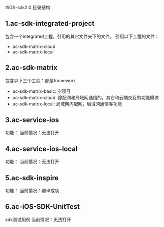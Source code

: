 #iOS-sdk2.0  目录结构
## 1.ac-sdk-integrated-project
包含一个integrated工程，引用的其它文件夹下的文件。
引用以下工程的文件：

-	ac-sdk-matrix-cloud
-  ac-sdk-matrix-local

## 2.ac-sdk-matrix
包含以下三个工程：都是framework

-	ac-sdk-matrix-basic: 空项目
-  ac-sdk-matrix-cloud: 除配网和局域网通信的，其它和云端交互的功能模块
-  ac-sdk-matrix-local: 局域网内配网，局域网通信等功能

## 3.ac-service-ios
功能：
当前情况：无法打开

## 4.ac-service-ios-local
功能：
当前情况：无法打开

## 5.ac-sdk-inspire
功能：
当前情况：编译成功

## 6.ac-iOS-SDK-UnitTest
sdk测试用例
当前情况：无法打开
